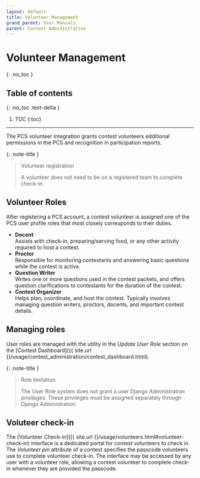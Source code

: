 ```yaml
---
layout: default
title: Volunteer Management
grand_parent: User Manuals
parent: Contest Administration
---
```


# Volunteer Management
{: .no_toc }

## Table of contents
{: .no_toc .text-delta }

1. TOC
{:toc}

---

The PCS volunteer integration grants contest volunteers edditional permissions in the PCS and recognition in participation reports. 

{: .note-title }
> Volunteer registration
>
> A volunteer does not need to be on a registered team to complete check-in.

## Volunteer Roles

After registering a PCS account, a contest volunteer is assigned one of the PCS user profile roles that most closely corresponds to their duties. 

- **Docent**  
    Assists with check-in, preparing/serving food, or any other activity required to host a contest.
- **Proctor**  
    Responsible for monitoring contestants and answering basic questions while the contest is active.
- **Question Writer**  
    Writes one or more questions used in the contest packets, and offers question clarifications to contestants for the duration of the contest.
- **Contest Organizer**  
    Helps plan, coordinate, and host the contest. Typically involves managing question writers, proctors, docents, and important contest details.

## Managing roles

User roles are managed with the utility in the *Update User Role* section on the [Contest Dashboard]({{ site.url }}/usage/contest_administration/contest_dashboard.html).

{: .note-title }
> Role limitation
>
> The User Role system does not grant a user Django Administration privileges. These privileges must be assigned separately through Django Administration.

## Voluteer check-in

The [Volunteer Check-in]({{ site.url }}/usage/volunteers.html#volunteer-check-in) interface is a dedicated portal for contest volunteers to check in. The *Volunteer pin* attribute of a contest specifies the passcode volunteers use to complete volunteer check-in. The interface may be accessed by any user with a volunteer role, allowing a contest volunteer to complete check-in whenever they are provided the passcode.
